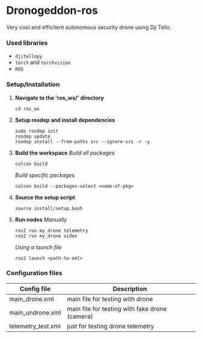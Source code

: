 # Dronogeddon-ros

Very cool and efficitent autonomous security drone using Dji Tello.

### Used libraries

- `djitellopy`
- `torch` and `torchvision`
- `ROS`

### Setup/Installation
1. **Navigate to the 'ros_ws/' directory**

	```
	cd ros_ws
	```

2. **Setup rosdep and install dependencies**
	```
	sudo rosdep init
	rosdep update
    rosdep install --from-paths src --ignore-src -r -y
	```

3. **Build the workspace**
	*Build all packages*
	```
	colcon build
	```
	*Build specific packages*
	```
	colcon build --packages-select <name-of-pkg>
	```

4. **Source the setup script**
	```
	source install/setup.bash
	```

5. **Run nodes**
	*Manually*
	```
	ros2 run my_drone telemetry
	ros2 run my_drone video
	```

	*Using a launch file*
	```
	ros2 launch <path-to-xml>
	```

### Configuration files

| Config file        | Description                                    |
| ------------------ | ---------------------------------------------- |
| main_drone.xml     | main file for testing with drone               |
| main_undrone.xml   | main file for testing with fake drone (camera) |
| telemetry_test.xml | just for testing drone telemetry               |